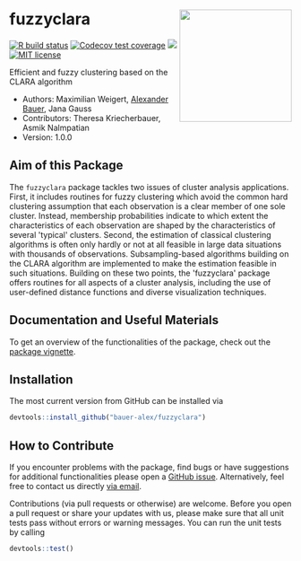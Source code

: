 
# fuzzyclara <img src="man/figures/hex-sticker/fuzzyclara.png" align="right" width="200"/>

<!-- badges: start -->

[![R build status](https://github.com/MaxWeigert/fuzzyclara/workflows/R-CMD-check/badge.svg)](https://github.com/MaxWeigert/fuzzyclara/actions)
[![Codecov test coverage](https://codecov.io/gh/MaxWeigert/fuzzyclara/branch/main/graph/badge.svg?token=KrjDYWRi2W)](https://app.codecov.io/gh/MaxWeigert/fuzzyclara)
[![](https://cranlogs.r-pkg.org/badges/grand-total/fuzzyclara)](https://cran.r-project.org/package=fuzzyclara)
[![MIT
license](https://img.shields.io/badge/license-MIT-brightgreen.svg)](https://opensource.org/licenses/MIT)
<!-- badges: end -->

Efficient and fuzzy clustering based on the CLARA algorithm

-   Authors: Maximilian Weigert,
    [Alexander Bauer](https://github.com/bauer-alex/), Jana Gauss
-   Contributors: Theresa Kriecherbauer, Asmik Nalmpatian
-   Version: 1.0.0

## Aim of this Package

The `fuzzyclara` package tackles two issues of cluster analysis applications.
First, it includes routines for fuzzy clustering which avoid the common hard
clustering assumption that each observation is a clear member of one sole
cluster. Instead, membership probabilities indicate to which extent the
characteristics of each observation are shaped by the characteristics of several
'typical' clusters. Second, the estimation of classical clustering algorithms
is often only hardly or not at all feasible in large data situations with
thousands of observations. Subsampling-based algorithms building on the CLARA
algorithm are implemented to make the estimation feasible in such situations.
Building on these two points, the 'fuzzyclara' package offers routines for all
aspects of a cluster analysis, including the use of user-defined distance
functions and diverse visualization techniques.

## Documentation and Useful Materials

To get an overview of the functionalities of the package, check out the
[package
vignette](https://bauer-alex.github.io/fuzzyclara/articles/main_functionality.html).

## Installation

The most current version from GitHub can be installed via

``` r
devtools::install_github("bauer-alex/fuzzyclara")
```

## How to Contribute

If you encounter problems with the package, find bugs or have
suggestions for additional functionalities please open a [GitHub
issue](https://github.com/bauer-alex/fuzzyclara/issues). Alternatively,
feel free to contact us directly [via email](mailto:baueralexander@posteo.de).

Contributions (via pull requests or otherwise) are welcome. Before you
open a pull request or share your updates with us, please make sure that
all unit tests pass without errors or warning messages. You can run the
unit tests by calling

``` r
devtools::test()
```

